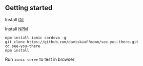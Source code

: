 ## Getting started

Install [Git](https://git-scm.com/)

Install [NPM](https://www.npmjs.com/)

```
npm install ionic cordova -g
git clone https://github.com/daviskauffmann/see-you-there.git
cd see-you-there
npm install
```

Run `ionic serve` to test in browser

